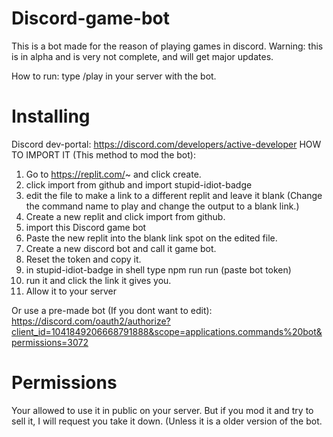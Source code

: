 # Discord-game-bot
This is a bot made for the reason of playing games in discord. 
Warning: this is in alpha and is very not complete, and will get major updates.

How to run:
type /play in your server with the bot.

# Installing

Discord dev-portal: https://discord.com/developers/active-developer
HOW TO IMPORT IT (This method to mod the bot):
1. Go to https://replit.com/~ and click create.
2. click import from github and import stupid-idiot-badge
3. edit the file to make a link to a different replit and leave it blank (Change the command name to play and change the output to a blank link.)
4. Create a new replit and click import from github.
5. import this Discord game bot
6. Paste the new replit into the blank link spot on the edited file.
7. Create a new discord bot and call it game bot.
8. Reset the token and copy it.
9. in stupid-idiot-badge in shell type npm run run (paste bot token)
10. run it and click the link it gives you.
11. Allow it to your server

Or use a pre-made bot (If you dont want to edit): https://discord.com/oauth2/authorize?client_id=1041849206668791888&scope=applications.commands%20bot&permissions=3072
# Permissions

Your allowed to use it in public on your server. But
if you mod it and try to sell it, I will request you
take it down. (Unless it is a older version of the bot.
